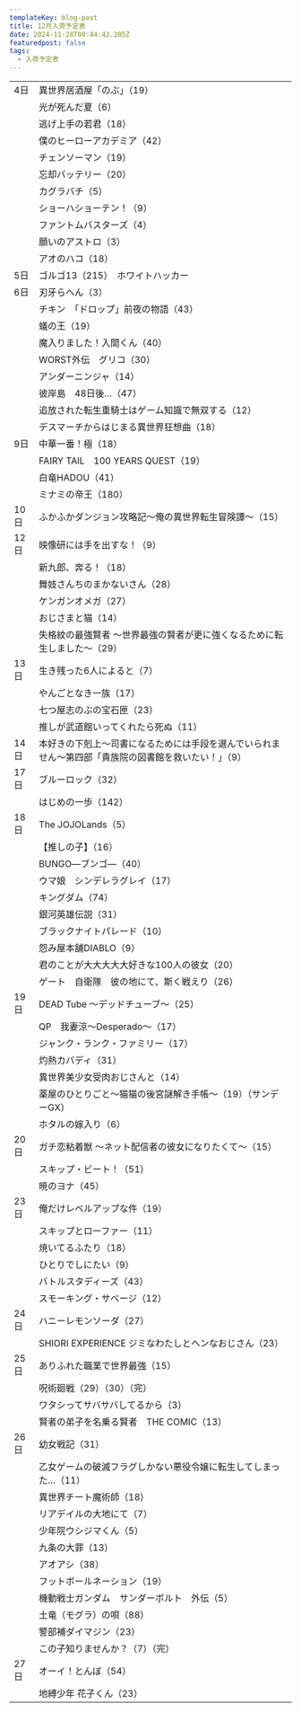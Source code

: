 ```yaml
---
templateKey: blog-post
title: 12月入荷予定表
date: 2024-11-28T00:44:42.205Z
featuredpost: false
tags:
  - 入荷予定表
---
```



<!--\[if !mso]>
<style>
v\:* {behavior:url(#default#VML);}
o\:* {behavior:url(#default#VML);}
x\:* {behavior:url(#default#VML);}
.shape {behavior:url(#default#VML);}
</style>
<!\[endif]-->

|                        |                                                     |
| ---------------------- | --------------------------------------------------- |
| <!--StartFragment-->4日 | 異世界居酒屋「のぶ」（19）                                      |
| 　                      | 光が死んだ夏（6）                                           |
| 　                      | 逃げ上手の若君（18）                                         |
| 　                      | 僕のヒーローアカデミア（42）                                     |
| 　                      | チェンソーマン（19）                                         |
| 　                      | 忘却バッテリー（20）                                         |
| 　                      | カグラバチ（5）                                            |
| 　                      | ショーハショーテン！（9）                                       |
| 　                      | ファントムバスターズ（4）                                       |
| 　                      | 願いのアストロ（3）                                          |
| 　                      | アオのハコ（18）                                           |
| 5日                     | ゴルゴ13（215）　ホワイトハッカー                                 |
| 6日                     | 刃牙らへん（3）                                            |
| 　                      | チキン　「ドロップ」前夜の物語（43）                                 |
| 　                      | 蟻の王（19）                                             |
| 　                      | 魔入りました！入間くん（40）                                     |
| 　                      | WORST外伝　グリコ（30）                                     |
| 　                      | アンダーニンジャ（14）                                        |
| 　                      | 彼岸島　48日後…（47）                                       |
| 　                      | 追放された転生重騎士はゲーム知識で無双する（12）                           |
| 　                      | デスマーチからはじまる異世界狂想曲（18）                               |
| 9日                     | 中華一番！極（18）                                          |
| 　                      | FAIRY TAIL　100 YEARS QUEST（19）                      |
| 　                      | 白竜HADOU（41）                                         |
| 　                      | ミナミの帝王（180）                                         |
| 10日                    | ふかふかダンジョン攻略記～俺の異世界転生冒険譚～（15）                        |
| 12日                    | 映像研には手を出すな！（9）                                      |
| 　                      | 新九郎、奔る！（18）                                         |
| 　                      | 舞妓さんちのまかないさん（28）                                    |
| 　                      | ケンガンオメガ（27）                                         |
| 　                      | おじさまと猫（14）                                          |
| 　                      | 失格紋の最強賢者 ～世界最強の賢者が更に強くなるために転生しました～（29）              |
| 13日                    | 生き残った6人によると（7）                                      |
| 　                      | やんごとなき一族（17）                                        |
| 　                      | 七つ屋志のぶの宝石匣（23）                                      |
| 　                      | 推しが武道館いってくれたら死ぬ（11）                                 |
| 14日                    | 本好きの下剋上～司書になるためには手段を選んでいられません～第四部「貴族院の図書館を救いたい！」（9） |
| 17日                    | ブルーロック（32）                                          |
| 　                      | はじめの一歩（142）                                         |
| 18日                    | The JOJOLands（5）                                    |
| 　                      | 【推しの子】（16）                                          |
| 　                      | BUNGO―ブンゴ―（40）                                      |
| 　                      | ウマ娘　シンデレラグレイ（17）                                    |
| 　                      | キングダム（74）                                           |
| 　                      | 銀河英雄伝説（31）                                          |
| 　                      | ブラックナイトパレード（10）                                     |
| 　                      | 怨み屋本舗DIABLO（9）                                      |
| 　                      | 君のことが大大大大大好きな100人の彼女（20）                            |
| 　                      | ゲート　自衛隊　彼の地にて、斯く戦えり（26）                             |
| 19日                    | DEAD Tube ～デッドチューブ～（25）                             |
| 　                      | QP　我妻涼～Desperado～（17）                               |
| 　                      | ジャンク・ランク・ファミリー（17）                                  |
| 　                      | 灼熱カバディ（31）                                          |
| 　                      | 異世界美少女受肉おじさんと（14）                                   |
| 　                      | 薬屋のひとりごと～猫猫の後宮謎解き手帳～（19）（サンデーGX）                    |
| 　                      | ホタルの嫁入り（6）                                          |
| 20日                    | ガチ恋粘着獣 ～ネット配信者の彼女になりたくて～（15）                        |
| 　                      | スキップ・ビート！（51）                                       |
| 　                      | 暁のヨナ（45）                                            |
| 23日                    | 俺だけレベルアップな件（19）                                     |
| 　                      | スキップとローファー（11）                                      |
| 　                      | 焼いてるふたり（18）                                         |
| 　                      | ひとりでしにたい（9）                                         |
| 　                      | バトルスタディーズ（43）                                       |
| 　                      | スモーキング・サベージ（12）                                     |
| 24日                    | ハニーレモンソーダ（27）                                       |
| 　                      | SHIORI EXPERIENCE ジミなわたしとヘンなおじさん（23）                |
| 25日                    | ありふれた職業で世界最強（15）                                    |
| 　                      | 呪術廻戦（29）（30）（完）                                     |
| 　                      | ワタシってサバサバしてるから（3）                                   |
| 　                      | 賢者の弟子を名乗る賢者　THE COMIC（13）                           |
| 26日                    | 幼女戦記（31）                                            |
| 　                      | 乙女ゲームの破滅フラグしかない悪役令嬢に転生してしまった…（11）                   |
| 　                      | 異世界チート魔術師（18）                                       |
| 　                      | リアデイルの大地にて（7）                                       |
| 　                      | 少年院ウシジマくん（5）                                        |
| 　                      | 九条の大罪（13）                                           |
| 　                      | アオアシ（38）                                            |
| 　                      | フットボールネーション（19）                                     |
| 　                      | 機動戦士ガンダム　サンダーボルト　外伝（5）                              |
| 　                      | 土竜（モグラ）の唄（88）                                       |
| 　                      | 警部補ダイマジン（23）                                        |
| 　                      | この子知りませんか？（7）（完）                                    |
| 27日                    | オーイ！とんぼ（54）                                         |
| 　                      | 地縛少年 花子くん（23）<!--EndFragment-->                     |